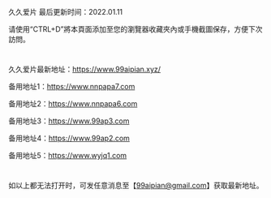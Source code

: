 久久爱片 最后更新时间：2022.01.11

请使用“CTRL+D”將本頁面添加至您的瀏覽器收藏夾內或手機截圖保存，方便下次訪問。
#
久久爱片最新地址：https://www.99aipian.xyz/


备用地址1：https://www.nnpapa7.com

备用地址2：https://www.nnpapa6.com

备用地址3：https://www.99ap3.com

备用地址4：https://www.99ap2.com

备用地址5：https://www.wyjq1.com
#
如以上都无法打开时，可发任意消息至【99aipian@gmail.com】获取最新地址。

